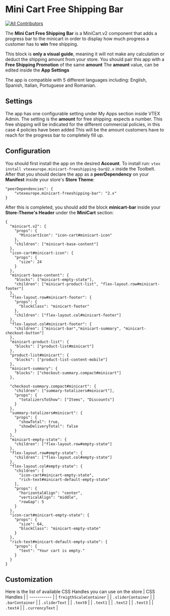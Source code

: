 # Mini Cart Free Shipping Bar

<!-- ALL-CONTRIBUTORS-BADGE:START - Do not remove or modify this section -->

[![All Contributors](https://img.shields.io/badge/all_contributors-0-orange.svg?style=flat-square)](#contributors-)

<!-- ALL-CONTRIBUTORS-BADGE:END -->

The **Mini Cart Free Shipping Bar** is a MiniCart.v2 component that adds a progress bar to the minicart in order to display how much progress a customer has to **win** free shipping.

This block is **only a visual guide**, meaning it will not make any calculation or deduct the shipping amount from your store. You should pair this app with a **Free Shipping Promotion** of the same **amount**
The **amount** value, can be edited inside the **App Settings**

The app is compatible with 5 different languages including: English, Spanish, Italian, Portuguese and Romanian.

## Settings

The app has one configurable setting under My Apps section inside VTEX Admin.
The setting is the **amount** for free shipping: expects a number.
This free shipping will be indicated for the different commercial policies, in this case 4 policies have been added
This will be the amount customers have to reach for the progress bar to completely fill up.

## Configuration

You should first install the app on the desired **Account**. To install run: `vtex install vtexeurope.minicart-freeshipping-bar@2.x` inside the Toolbelt.
After that you should declare the app as a **peerDependency** on your **Manifest** inside your store's **Store Theme**:

```
"peerDependencies": {
    "vtexeurope.minicart-freeshipping-bar": "2.x"
}
```

After this is completed, you should add the block **minicart-bar** inside your **Store-Theme's Header** under the **MiniCart** section:

```
{
  "minicart.v2": {
    "props": {
      "MinicartIcon": "icon-cart#minicart-icon"
    },
    "children": ["minicart-base-content"]
  },
  "icon-cart#minicart-icon": {
    "props": {
      "size": 24
    }
  },
  "minicart-base-content": {
    "blocks": ["minicart-empty-state"],
    "children": ["minicart-product-list", "flex-layout.row#minicart-footer"]
  },
  "flex-layout.row#minicart-footer": {
    "props": {
      "blockClass": "minicart-footer"
    },
    "children": ["flex-layout.col#minicart-footer"]
  },
  "flex-layout.col#minicart-footer": {
    "children": ["minicart-bar","minicart-summary", "minicart-checkout-button"]
  },
  "minicart-product-list": {
    "blocks": ["product-list#minicart"]
  },
  "product-list#minicart": {
    "blocks": ["product-list-content-mobile"]
  },
  "minicart-summary": {
    "blocks": ["checkout-summary.compact#minicart"]
  },

  "checkout-summary.compact#minicart": {
    "children": ["summary-totalizers#minicart"],
    "props": {
      "totalizersToShow": ["Items", "Discounts"]
    }
  },
  "summary-totalizers#minicart": {
    "props": {
      "showTotal": true,
      "showDeliveryTotal": false
    }
  },
  "minicart-empty-state": {
    "children": ["flex-layout.row#empty-state"]
  },
  "flex-layout.row#empty-state": {
    "children": ["flex-layout.col#empty-state"]
  },
  "flex-layout.col#empty-state": {
    "children": [
      "icon-cart#minicart-empty-state",
      "rich-text#minicart-default-empty-state"
    ],
    "props": {
      "horizontalAlign": "center",
      "verticalAlign": "middle",
      "rowGap": 5
    }
  },
  "icon-cart#minicart-empty-state": {
    "props": {
      "size": 64,
      "blockClass": "minicart-empty-state"
    }
  },
  "rich-text#minicart-default-empty-state": {
    "props": {
      "text": "Your cart is empty."
    }
  }
}
```

## Customization

Here is the list of available CSS Handles you can use on the store
| CSS Handles |
| ----------- |
| `freigthScaleContainer` |
| `.sliderContainer` |
| `.barContainer` |
| `.sliderText` |
| `.text0` |
| `.text1` |
| `.text2` |
| `.text3` |
| `.text4` |
| `.currencyText` |
